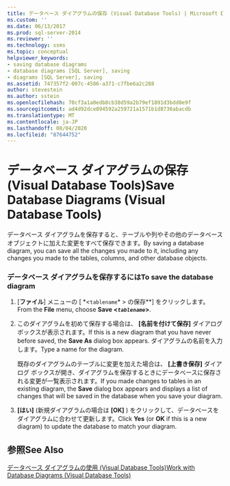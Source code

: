 ```yaml
---
title: データベース ダイアグラムの保存 (Visual Database Tools) | Microsoft Docs
ms.custom: ''
ms.date: 06/13/2017
ms.prod: sql-server-2014
ms.reviewer: ''
ms.technology: ssms
ms.topic: conceptual
helpviewer_keywords:
- saving database diagrams
- database diagrams [SQL Server], saving
- diagrams [SQL Server], saving
ms.assetid: 747357f2-007c-4586-a371-c7fbe6a2c288
author: stevestein
ms.author: sstein
ms.openlocfilehash: 70cf3a1a0edb8cb38d59a2b79ef1891d3bdd0e9f
ms.sourcegitcommit: ad4d92dce894592a259721a1571b1d8736abacdb
ms.translationtype: MT
ms.contentlocale: ja-JP
ms.lasthandoff: 08/04/2020
ms.locfileid: "87644752"
---
```

# <a name="save-database-diagrams-visual-database-tools"></a><span data-ttu-id="b4062-102">データベース ダイアグラムの保存 (Visual Database Tools)</span><span class="sxs-lookup"><span data-stu-id="b4062-102">Save Database Diagrams (Visual Database Tools)</span></span>
  <span data-ttu-id="b4062-103">データベース ダイアグラムを保存すると、テーブルや列やその他のデータベース オブジェクトに加えた変更をすべて保存できます。</span><span class="sxs-lookup"><span data-stu-id="b4062-103">By saving a database diagram, you can save all the changes you made to it, including any changes you made to the tables, columns, and other database objects.</span></span>  
  
### <a name="to-save-the-database-diagram"></a><span data-ttu-id="b4062-104">データベース ダイアグラムを保存するには</span><span class="sxs-lookup"><span data-stu-id="b4062-104">To save the database diagram</span></span>  
  
1.  <span data-ttu-id="b4062-105">[**ファイル**] メニューの [ \**<*`tablename`\* > の保存\*\*] をクリックします。</span><span class="sxs-lookup"><span data-stu-id="b4062-105">From the **File** menu, choose **Save <*`tablename`*>**.</span></span>  
  
2.  <span data-ttu-id="b4062-106">このダイアグラムを初めて保存する場合は、 **[名前を付けて保存]** ダイアログ ボックスが表示されます。</span><span class="sxs-lookup"><span data-stu-id="b4062-106">If this is a new diagram that you have never before saved, the **Save As** dialog box appears.</span></span> <span data-ttu-id="b4062-107">ダイアグラムの名前を入力します。</span><span class="sxs-lookup"><span data-stu-id="b4062-107">Type a name for the diagram.</span></span>  
  
     <span data-ttu-id="b4062-108">既存のダイアグラムのテーブルに変更を加えた場合は、 **[上書き保存]** ダイアログ ボックスが開き、ダイアグラムを保存するときにデータベースに保存される変更が一覧表示されます。</span><span class="sxs-lookup"><span data-stu-id="b4062-108">If you made changes to tables in an existing diagram, the **Save** dialog box appears and displays a list of changes that will be saved in the database when you save your diagram.</span></span>  
  
3.  <span data-ttu-id="b4062-109">**[はい]** (新規ダイアグラムの場合は **[OK]** ) をクリックして、データベースをダイアグラムに合わせて更新します。</span><span class="sxs-lookup"><span data-stu-id="b4062-109">Click **Yes** (or **OK** if this is a new diagram) to update the database to match your diagram.</span></span>  
  
## <a name="see-also"></a><span data-ttu-id="b4062-110">参照</span><span class="sxs-lookup"><span data-stu-id="b4062-110">See Also</span></span>  
 [<span data-ttu-id="b4062-111">データベース ダイアグラムの使用 (Visual Database Tools)</span><span class="sxs-lookup"><span data-stu-id="b4062-111">Work with Database Diagrams &#40;Visual Database Tools&#41;</span></span>](visual-database-tools.md)  
  
  
